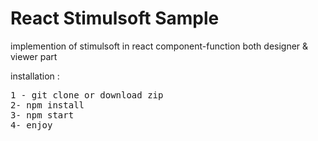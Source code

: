 # React Stimulsoft Sample
implemention of stimulsoft in react component-function both designer &amp; viewer part

installation :
<pre>
1 - git clone or download zip
2- npm install 
3- npm start 
4- enjoy
</pre>
